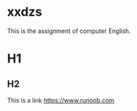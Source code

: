 # xxdzs
This is the assignment of computer English.
# H1
## H2     
This is a link <https://www.runoob.com>
